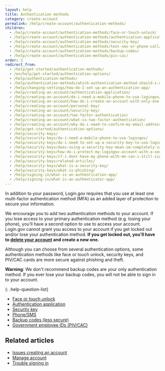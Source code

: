 ```yaml
---
layout: help
title: Authentication methods
category: create-account
permalink: /help/create-account/authentication-methods/
children:
  - /help/create-account/authentication-methods/face-or-touch-unlock/
  - /help/create-account/authentication-methods/authentication-application/
  - /help/create-account/authentication-methods/security-key/
  - /help/create-account/authentication-methods/text-sms-or-phone-call/
  - /help/create-account/authentication-methods/backup-codes/
  - /help/create-account/authentication-methods/piv-cac/
order: 2
redirect_from:
  - /help/get-started/authentication-methods/
  - /en/help/get-started/authentication-options/
  - /help/authentication-methods/
  - /help/authentication-methods/which-authentication-method-should-i-use/
  - /help/changing-settings/how-do-I-set-up-an-authentication-app/
  - /help/creating-an-account/authentication-application/
  - /help/creating-an-account/do-i-need-a-mobile-phone-to-use-logingov/
  - /help/creating-an-account/how-do-i-create-an-account-with-only-one-two-factor-authenticator/
  - /help/creating-an-account/personal-key/
  - /help/creating-an-account/security-key/
  - /help/creating-an-account/two-factor-authentication/
  - /help/creating-an-account/what-is-two-factor-authentication/
  - /help/creating-an-account/why-do-i-need-to-confirm-my-email-address-and-my-phone-number/
  - /help/get-started/authentication-options/
  - /help/security-keys/
  - /help/security-keys/do-i-need-a-mobile-phone-to-use-logingov/
  - /help/security-keys/do-i-need-to-set-up-a-security-key-to-use-logingov/
  - /help/security-keys/does-using-a-security-key-mean-im-completely-safe-from-phishing/
  - /help/security-keys/how-do-i-protect-my-logingov-account-with-a-security-key/
  - /help/security-keys/if-i-dont-have-my-phone-with-me-can-i-still-sign-in/
  - /help/security-keys/related-articles/
  - /help/security-keys/what-is-a-security-key/
  - /help/security-keys/what-is-phishing/
  - /help/signing-in/what-is-an-authentication-app/
  - /help/signing-in/what-is-an-authenticator-app/
---
```

In addition to your password, Login.gov requires that you use at  least one multi-factor authentication method (MFA) as an added layer of protection to secure your information.

We encourage you to add two authentication methods to your account. If you lose access to your primary authentication method (e.g. losing your phone), you’ll have a second option to use to access your account. Login.gov cannot grant you access to your account if you get locked out and/or lose your authentication method. **If you get locked out, you’ll have to [delete your account](/help/manage-your-account/delete-your-account/) and create a new one.**

Although you can choose from several authentication options, some authentication methods like face or touch unlock, security keys, and PIV/CAC cards are more secure against phishing and theft.

**Warning**: We don't recommend backup codes are your only authentication method. If you ever lose your backup codes, you will not be able to sign in to your account.

{: .help-question-list}

* [Face or touch unlock](/help/create-account/authentication-methods/face-or-touch-unlock/)
* [Authentication application](/help/create-account/authentication-methods/authentication-application/)
* [Security key](/help/create-account/authentication-methods/security-key/)
* [Phone/SMS](/help/create-account/authentication-methods/text-sms-or-phone-call/)
* [Backup codes (less secure)](/help/create-account/authentication-methods/backup-codes/)
* [Government employee IDs (PIV/CAC)](/help/create-account/authentication-methods/piv-cac/)


## Related articles

* [Issues creating an account](/help/create-account/issues-creating-an-account/)
* [Manage account](/help/manage-your-account/overview/)
* [Trouble signing in](/help/trouble-signing-in/overview/)
